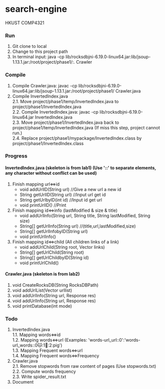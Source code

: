 # search-engine
HKUST COMP4321<br>
### Run
  1. Git clone to local
  2. Change to this project path
  3. In terminal input: java -cp lib/rocksdbjni-6.19.0-linux64.jar:lib/jsoup-1.13.1.jar:/root/project/phase1/:.  Crawler 



### Compile
  1. Compile Crawler.java: javac -cp lib/rocksdbjni-6.19.0-linux64.jar:lib/jsoup-1.13.1.jar:/root/project/phase1/  Crawler.java<br>
  2. Compile InvertedIndex.java<br>
    2.1. Move project/phase1/temp/InvertedIndex.java to  project/phase1/InvertedIndex.java<br>
    2.2. Compile InvertedIndex.java: javac -cp lib/rocksdbjni-6.19.0-linux64.jar InvertedIndex.java <br>
    2.3. Move project/phase1/InvertedIndex.java back to  project/phase1/temp/InvertedIndex.java (If miss this step, project cannot run.)<br>
    2.4. Replace project/phase1/mypackage/InvertedIndex.class by project/phase1/InvertedIndex.class<br>



### Progress
#### InvertedIndex.java (skeleton is from lab1) (Use '::' to separate elements, any character without conflict can be used)<br>
   1. Finish mapping url<=>id  <br>
      - void addUrlID(String url) //Give a new url a new id<br>
      - String getUrlID(String url) //Input url get id<br>
      - String getUrlbyID(int id) //Input id get url<br>
      - void printUrlID() //Print<br>
   1. Finish mapping id<=>info (lastModified & size & title)<br>
      - void addUrlInfo(String url, String title, String lastModified, String size)<br>
      - String[] getUrlInfo(String url) //(title,url,lastModified,size)<br>
      - String[] getUrlInfobyID(String url)<br>
      - void printUrlInfo()<br>
   1. Finish mapping id<=>child (All children links of a link)<br>
      - void addUrlChild(String root, Vector<String> links)<br>
      - String[] getUrlChild(String root)<br>
      - String[] getUrlChildbyID(String id)<br>
      - void printUrlChild()<br>

 #### Crawler.java (skeleton is from lab2)<br>
 1. void CreateRocksDB(String RocksDBPath)<br>
 2. void addUrlList(Vector<String> urllist)<br>
 3. void addUrlInfo(String url, Response res)<br>
 4. void addUrlInfo(String url, Response res)<br>
 5. void printDatabase(int mode)<br>

  

### Todo
  1. InvertedIndex.java<br>
    1.1. Mapping words<=>id<br>
    1.2. Mapping words<=>url (Examples: 'words-url_url::0':'words-url_words::0:cat::1:dog::2:pig')<br>
    1.3. Mapping Frequent words<=>url<br>
    1.4. Mapping Frequent words<=>Frequency<br>
  2. Crawler.java<br>
    2.1. Remove stopwords from raw content of pages (Use stopwords.txt)<br>
    2.2. Compute words frequency<br>
    2.3. Write spider_result.txt<br>
  3. Document<br>
  
  

